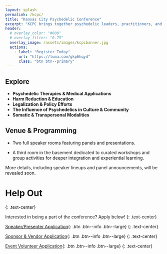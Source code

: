 ```yaml
---
layout: splash 
permalink: /kcpc/
title: "Kansas City Psychedelic Conference"
excerpt: "KCPC brings together psychedelic leaders, practitioners, and advocates from across the nation as well as voices from the Kansas City community."
header:
  # overlay_color: "#000"
  # overlay_filter: "0.75"
  overlay_image: /assets/images/kcpcbanner.jpg
  actions:
    - label: "Register Today"
      url: "https://luma.com/gkp6hqyd"
      class: "btn btn--primary"
---
```

## Explore

- **Psychedelic Therapies & Medical Applications**
- **Harm Reduction & Education**
- **Legalization & Policy Efforts**
- **The Influence of Psychedelics in Culture & Community**
- **​Somatic & Transpersonal Modalities**

## Venue & Programming

- ​Two full speaker rooms featuring panels and presentations.

- ​A third room in the basement dedicated to curated workshops and group activities for deeper integration and experiential learning.

​More details, including speaker lineups and panel announcements, will be revealed soon.

# Help Out
{: .text-center}

Interested in being a part of the conference? Apply below!
{: .text-center}

[Speaker/Presenter Application](https://forms.gle/frUPQejiKH3YcFqV7){: .btn .btn--info .btn--large}
{: .text-center}

[Sponsor & Vendor Application](https://forms.gle/kixvX9AdE5NzSDaX8){: .btn .btn--info .btn--large}
{: .text-center}

[Event Volunteer Application](https://forms.gle/YejQ7Lf8FBNqHyE36){: .btn .btn--info .btn--large}
{: .text-center}

